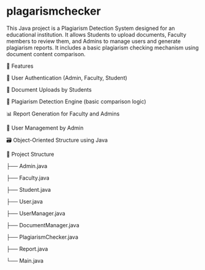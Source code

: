 # plagarismchecker
This Java project is a Plagiarism Detection System designed for an educational institution. It allows Students to upload documents, Faculty members to review them, and Admins to manage users and generate plagiarism reports. It includes a basic plagiarism checking mechanism using document content comparison.



🚀 Features

🔐 User Authentication (Admin, Faculty, Student)

📄 Document Uploads by Students

🧪 Plagiarism Detection Engine (basic comparison logic)

📊 Report Generation for Faculty and Admins

👤 User Management by Admin

🗃 Object-Oriented Structure using Java




🧱 Project Structure

├── Admin.java

├── Faculty.java

├── Student.java

├── User.java

├── UserManager.java

├── DocumentManager.java

├── PlagiarismChecker.java

├── Report.java

└── Main.java
